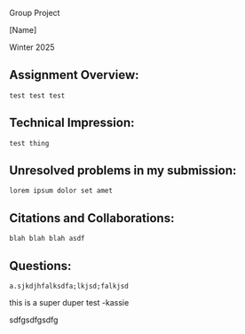 Group Project

[Name]

Winter 2025

## Assignment Overview:
	test test test


## Technical Impression:
    test thing
	
## Unresolved problems in my submission:
    lorem ipsum dolor set amet
	
## Citations and Collaborations:
	blah blah blah asdf
	
## Questions:
    a.sjkdjhfalksdfa;lkjsd;falkjsd

this is a super duper test -kassie

sdfgsdfgsdfg
	
